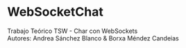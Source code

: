 # WebSocketChat
Trabajo Teórico TSW - Char con WebSockets  
Autores: Andrea Sánchez Blanco & Borxa Méndez Candeias

